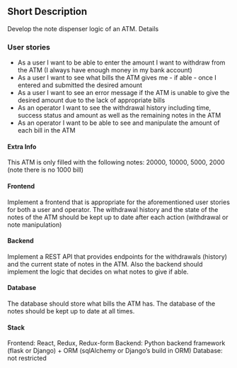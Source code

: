 ## Short Description
Develop the note dispenser logic of an ATM.
Details

### User stories
- As a user I want to be able to enter the amount I want to withdraw from the ATM (I
always have enough money in my bank account)
- As a user I want to see what bills the ATM gives me - if able - once I entered and
submitted the desired amount
- As a user I want to see an error message if the ATM is unable to give the desired
amount due to the lack of appropriate bills
- As an operator I want to see the withdrawal history including time, success status and
amount as well as the remaining notes in the ATM
- As an operator I want to be able to see and manipulate the amount of each bill in the
ATM

#### Extra Info
This ATM is only filled with the following notes: 20000, 10000, 5000, 2000 (note there is no
1000 bill)

#### Frontend
Implement a frontend that is appropriate for the aforementioned user stories for both a user and
operator.
The withdrawal history and the state of the notes of the ATM should be kept up to date after
each action (withdrawal or note manipulation)

#### Backend
Implement a REST API that provides endpoints for the withdrawals (history) and the current
state of notes in the ATM.
Also the backend should implement the logic that decides on what notes to give if able.

#### Database
The database should store what bills the ATM has. The database of the notes should be kept up
to date at all times.

#### Stack
Frontend: React, Redux, Redux-form
Backend: Python backend framework (flask or Django) + ORM (sqlAlchemy or Django’s build in
ORM)
Database: not restricted
